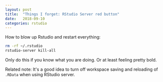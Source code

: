 ```yaml
---
layout: post
title:  "Things I forget: RStudio Server red button"
date:   2018-09-10
categories: rstudio
---
```


How to blow up Rstudio and restart everything:

```bash
rm -rf ~/.rstudio
rstudio-server kill-all
```

Only do this if you know what you are doing. Or at least feeling pretty bold.

Related note: It's a good idea to turn off workspace saving and reloading of `.RData` when using RStudio server.
